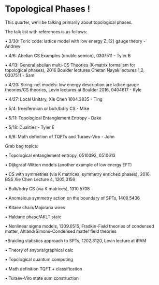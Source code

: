 # Topological Phases !

This quarter, we'll be talking primarily about topological phases.

The talk list with references is as follows:

• 3/30: Toric code: lattice model with low energy Z_{2} gauge theory - Andrew

• 4/6: Abelian CS Examples (double semion), 0307511 - Tyler B

• 4/13: General abelian multi-CS Theories (K-matrix formalism for topological phases), 2016 Boulder lectures Chetan Nayak lectures 1,2; 0307511 - Sam

• 4/20: String-net models: low energy description are lattice gauge theories/CS theories, Levin lectures at Boulder 2016, 0404617 - Kyle

• 4/27: Local Unitary, Xie Chen 1004.3835 - Ting

• 5/4: free/fermion or bulk/bdry CS - Mike

• 5/11: Topological Entanglement Entropy - Dake

• 5/18: Dualities - Tyler E

• 6/8: Math definition of TQFTs and Turaev-Viro - John

Grab bag topics:

• Topological entanglement entropy, 0510092, 0510613

• Dijkgraaf-Witten models (another example of low energy EFT)

• CS with symmetries (via K matrices, symmetry enriched phases), 2016 BSS Xie Chen Lecture 4, 1205.3156

• Bulk/bdry CS (via K matrices), 1310.5708

• Anomalous symmetry action on the boundary of SPTs, 1409.5436

• Kitaev chain/Majorana wires

• Haldane phase/AKLT state

• Nonlinear sigma models, 1309.0515, Fradkin-Field theories of condensed matter, Altland/Simons-Condensed matter field theories

•Braiding statistics approach to SPTs, 1202.3120, Levin lecture at iPAM

• Theory of anyons/graphical calc

• Topological quantum computing

• Math definition TQFT + classification

• Turaev-Viro state sum construction
